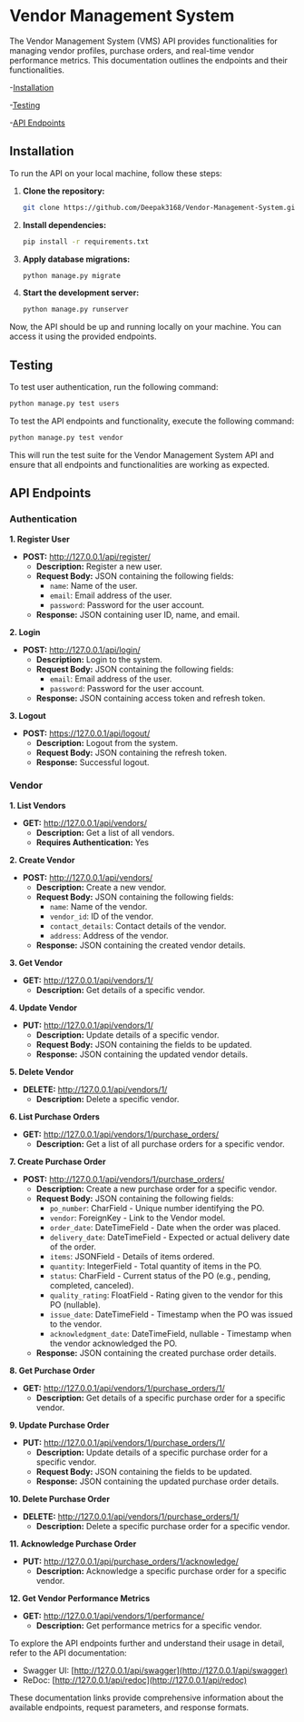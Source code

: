 # Vendor Management System 

The Vendor Management System (VMS) API provides functionalities for managing vendor profiles, purchase orders, and real-time vendor performance metrics. This documentation outlines the endpoints and their functionalities.


-[Installation](#installation)

-[Testing](#testing)

-[API Endpoints](#apiendpoints)



## Installation

To run the API on your local machine, follow these steps:

1. **Clone the repository:**
   ```bash
   git clone https://github.com/Deepak3168/Vendor-Management-System.git
   ```

2. **Install dependencies:**
   ```bash
   pip install -r requirements.txt
   ```

3. **Apply database migrations:**
   ```bash
   python manage.py migrate
   ```

4. **Start the development server:**
   ```bash
   python manage.py runserver
   ```

Now, the API should be up and running locally on your machine. You can access it using the provided endpoints.

## Testing

To test user authentication, run the following command:

```bash
python manage.py test users
```

To test the API endpoints and functionality, execute the following command:

```bash
python manage.py test vendor
```

This will run the test suite for the Vendor Management System API and ensure that all endpoints and functionalities are working as expected.


## API Endpoints

### Authentication

**1. Register User**

- **POST:** http://127.0.0.1/api/register/
  - **Description:** Register a new user.
  - **Request Body:** JSON containing the following fields:
    - `name`: Name of the user.
    - `email`: Email address of the user.
    - `password`: Password for the user account.
  - **Response:** JSON containing user ID, name, and email.

**2. Login**

- **POST:** http://127.0.0.1/api/login/
  - **Description:** Login to the system.
  - **Request Body:** JSON containing the following fields:
    - `email`: Email address of the user.
    - `password`: Password for the user account.
  - **Response:** JSON containing access token and refresh token.

**3. Logout**

- **POST:** https://127.0.0.1/api/logout/
  - **Description:** Logout from the system.
  - **Request Body:** JSON containing the refresh token.
  - **Response:** Successful logout.

### Vendor

**1. List Vendors**

- **GET:** http://127.0.0.1/api/vendors/
  - **Description:** Get a list of all vendors.
  - **Requires Authentication:** Yes

**2. Create Vendor**

- **POST:** http://127.0.0.1/api/vendors/
  - **Description:** Create a new vendor.
  - **Request Body:** JSON containing the following fields:
    - `name`: Name of the vendor.
    - `vendor_id`: ID of the vendor.
    - `contact_details`: Contact details of the vendor.
    - `address`: Address of the vendor.
  - **Response:** JSON containing the created vendor details.

**3. Get Vendor**

- **GET:** http://127.0.0.1/api/vendors/1/
  - **Description:** Get details of a specific vendor.

**4. Update Vendor**

- **PUT:** http://127.0.0.1/api/vendors/1/
  - **Description:** Update details of a specific vendor.
  - **Request Body:** JSON containing the fields to be updated.
  - **Response:** JSON containing the updated vendor details.

**5. Delete Vendor**

- **DELETE:** http://127.0.0.1/api/vendors/1/
  - **Description:** Delete a specific vendor.

**6. List Purchase Orders**

- **GET:** http://127.0.0.1/api/vendors/1/purchase_orders/
  - **Description:** Get a list of all purchase orders for a specific vendor.

**7. Create Purchase Order**

- **POST:** http://127.0.0.1/api/vendors/1/purchase_orders/
  - **Description:** Create a new purchase order for a specific vendor.
  - **Request Body:** JSON containing the following fields:
    - `po_number`: CharField - Unique number identifying the PO.
    - `vendor`: ForeignKey - Link to the Vendor model.
    - `order_date`: DateTimeField - Date when the order was placed.
    - `delivery_date`: DateTimeField - Expected or actual delivery date of the order.
    - `items`: JSONField - Details of items ordered.
    - `quantity`: IntegerField - Total quantity of items in the PO.
    - `status`: CharField - Current status of the PO (e.g., pending, completed, canceled).
    - `quality_rating`: FloatField - Rating given to the vendor for this PO (nullable).
    - `issue_date`: DateTimeField - Timestamp when the PO was issued to the vendor.
    - `acknowledgment_date`: DateTimeField, nullable - Timestamp when the vendor acknowledged the PO.
  - **Response:** JSON containing the created purchase order details.

**8. Get Purchase Order**

- **GET:** http://127.0.0.1/api/vendors/1/purchase_orders/1/
  - **Description:** Get details of a specific purchase order for a specific vendor.

**9. Update Purchase Order**

- **PUT:** http://127.0.0.1/api/vendors/1/purchase_orders/1/
  - **Description:** Update details of a specific purchase order for a specific vendor.
  - **Request Body:** JSON containing the fields to be updated.
  - **Response:** JSON containing the updated purchase order details.

**10. Delete Purchase Order**

- **DELETE:** http://127.0.0.1/api/vendors/1/purchase_orders/1/
  - **Description:** Delete a specific purchase order for a specific vendor.

**11. Acknowledge Purchase Order**

- **PUT:** http://127.0.0.1/api/purchase_orders/1/acknowledge/
  - **Description:** Acknowledge a specific purchase order for a specific vendor.

**12. Get Vendor Performance Metrics**

- **GET:** http://127.0.0.1/api/vendors/1/performance/
  - **Description:** Get performance metrics for a specific vendor.



To explore the API endpoints further and understand their usage in detail, refer to the API documentation:

- Swagger UI: [http://127.0.0.1/api/swagger](http://127.0.0.1/api/swagger)
- ReDoc: [http://127.0.0.1/api/redoc](http://127.0.0.1/api/redoc)

These documentation links provide comprehensive information about the available endpoints, request parameters, and response formats.
